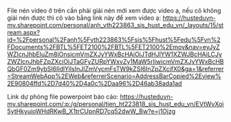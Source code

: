 File nén video ở trên cần phải giải nén mới xem được video ạ, nếu cô không giải nén được thì cô vào bằng link này để xem video ạ:
https://husteduvn-my.sharepoint.com/personal/anh_vth223863_sis_hust_edu_vn/_layouts/15/stream.aspx?id=%2Fpersonal%2Fanh%5Fvth223863%5Fsis%5Fhust%5Fedu%5Fvn%2FDocuments%2FBTL%5FET2100%2FBTL%5FET2100%2Emov&nav=eyJyZWZlcnJhbEluZm8iOnsicmVmZXJyYWxBcHAiOiJTdHJlYW1XZWJBcHAiLCJyZWZlcnJhbFZpZXciOiJTaGFyZURpYWxvZy1MaW5rIiwicmVmZXJyYWxBcHBQbGF0Zm9ybSI6IldlYiIsInJlZmVycmFsTW9kZSI6InZpZXcifX0&ga=1&referrer=StreamWebApp%2EWeb&referrerScenario=AddressBarCopied%2Eview%2E90804ffd%2D7d40%2D4a0c%2Daa96%2D46ab38ada1ad

Link dự phòng file powerpoint báo cáo: 
https://husteduvn-my.sharepoint.com/:p:/g/personal/tien_ht223818_sis_hust_edu_vn/EVtWvXoi5ytHkyuioWHdRKwB_X1trCUpnRD7cq52dwW_Bw?e=j1Ojzg
